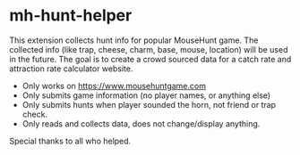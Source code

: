 # mh-hunt-helper

This extension collects hunt info for popular MouseHunt game. The collected info (like trap, cheese, charm, base, mouse, location) will be used in the future. The goal is to create a crowd sourced data for a catch rate and attraction rate calculator website.

 - Only works on https://www.mousehuntgame.com
 - Only submits game information (no player names, or anything else)
 - Only submits hunts when player sounded the horn, not friend or trap check.
 - Only reads and collects data, does not change/display anything.

Special thanks to all who helped.
